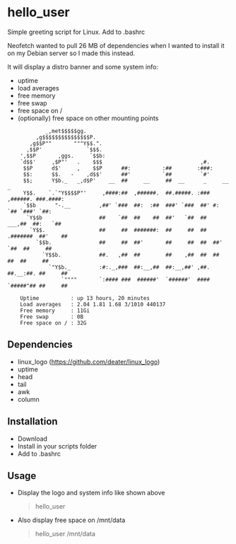 # hello_user
Simple greeting script for Linux. Add to .bashrc

Neofetch wanted to pull 26 MB of dependencies when I wanted to install it on my Debian server so I made this instead.

It will display a distro banner and some system info:
- uptime
- load averages
- free memory
- free swap
- free space on /
- (optionally) free space on other mounting points

```
            _,met$$$$$gg.
         ,g$$$$$$$$$$$$$$$P.
       ,g$$P""       """Y$$.".
      ,$$P'              `$$$.
    ',$$P       ,ggs.     `$$b:
    `d$$'     ,$P"'   .    $$$                               ,#.
     $$P      d$'     ,    $$P      ##:          :##        :###:
     $$:      $$.   -    ,d$$'      ##'          `##         `#'
     $$;      Y$b._   _,d$P'    __  ##     __     ##  __      _     __          _
     Y$$.    `.`"Y$$$$P"'     ,####:##  ,######.  ##.#####. :### ,######. ###.####:
     `$$b      "-.__         ,##' `###  ##:  :##  ###' `###  ##' #:   `## `###' `##:
      `Y$$b                  ##    `##  ##    ##  ##'   `##  ##    ___,##  ##:   `##
       `Y$$.                 ##     ##  #######:  ##     ##  ##  .#######  ##'    ##
         `$$b.               ##     ##  ##'       ##     ##  ##  ##'  `##  ##     ##
           `Y$$b.            ##.   ,##  ##        ##    ,##  ##  ##    ##  ##     ##
             `"Y$b._         :#:._,###  ##:__,##  ##:__,##' ,##. ##.__:##. ##     ##
                 `""""       `:#### ###  ######'  `######'  #### `#####"## ##     ##

    Uptime          : up 13 hours, 20 minutes
    Load averages   : 2.04 1.81 1.68 3/1010 440137
    Free memory     : 11Gi
    Free swap       : 0B
    Free space on / : 32G
```

## Dependencies
- linux_logo (https://github.com/deater/linux_logo)
- uptime
- head
- tail
- awk
- column

## Installation
- Download
- Install in your scripts folder
- Add to .bashrc

## Usage

- Display the logo and system info like shown above
    > hello_user

- Also display free space on /mnt/data
    > hello_user /mnt/data
